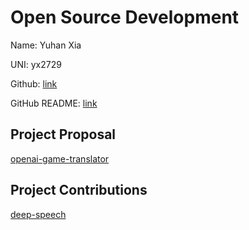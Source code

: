# Open Source Development

Name: Yuhan Xia

UNI: yx2729

Github: [link](https://github.com/Erisae)

GitHub README: [link](https://github.com/Erisae/Erisae/blob/main/README.md)

## Project Proposal

[openai-game-translator](../projects/python/openai-game-translator.md)

## Project Contributions

[deep-speech](../projects/python/deep-speech.md)
